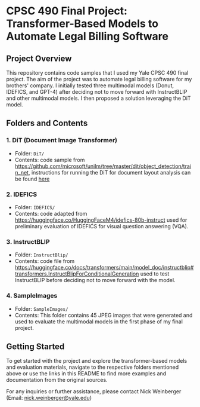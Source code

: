 # CPSC 490 Final Project: Transformer-Based Models to Automate Legal Billing Software

## Project Overview
This repository contains code samples that I used my Yale CPSC 490 final project. The aim of the project was to automate legal billing software for my brothers' company. I initially tested three multimodal models (Donut, IDEFICS, and GPT-4) after deciding not to move forward with InstructBLIP and other multimodal models. I then proposed a solution leveraging the DiT model. 

## Folders and Contents

### 1. DiT (Document Image Transformer)
- Folder: `DiT/`
- Contents: code sample from https://github.com/microsoft/unilm/tree/master/dit/object_detection/train_net, instructions for running the DiT for document layout analysis can be found [here](https://github.com/microsoft/unilm/tree/master/dit/object_detection)

### 2. IDEFICS
- Folder: `IDEFICS/`
- Contents: code adapted from https://huggingface.co/HuggingFaceM4/idefics-80b-instruct used for preliminary evaluation of IDEFICS for visual question answering (VQA). 

### 3. InstructBLIP
- Folder: `InstructBlip/`
- Contents: code file from https://huggingface.co/docs/transformers/main/model_doc/instructblip#transformers.InstructBlipForConditionalGeneration used to test InstructBLIP before deciding not to move forward with the model.

### 4. SampleImages
- Folder: `SampleImages/`
- Contents: This folder contains 45 JPEG images that were generated and used to evaluate the multimodal models in the first phase of my final project.

## Getting Started
To get started with the project and explore the transformer-based models and evaluation materials, navigate to the respective folders mentioned above or use the links in this README to find more examples and documentation from the original sources.

For any inquiries or further assistance, please contact Nick Weinberger (Email: nick.weinberger@yale.edu)
